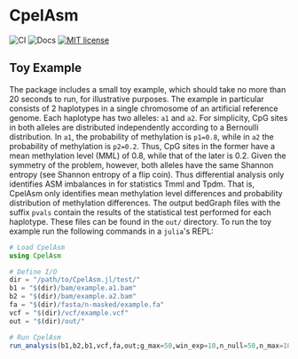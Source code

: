 # CpelAsm
![CI](https://github.com/jordiabante/CpelAsm.jl/workflows/CI/badge.svg)
![Docs](https://github.com/jordiabante/CpelAsm.jl/workflows/Docs/badge.svg)
[![MIT license](https://img.shields.io/badge/license-MIT-green.svg)](https://github.com/jordiabante/CpelAsm.jl/blob/master/LICENSE.md)

## Toy Example

The package includes a small toy example, which should take no more 
than 20 seconds to run, for illustrative purposes. The example in 
particular consists of 2 haplotypes in a single chromosome of an 
artificial reference genome. Each haplotype has two alleles: `a1` and 
`a2`. For simplicity, CpG sites in both alleles are distributed 
independently according to a Bernoulli distribution. In `a1`, the 
probability of methylation is `p1=0.8`, while in `a2` the probability of 
methylation is `p2=0.2`. Thus, CpG sites in the former have a mean 
methylation level (MML) of 0.8, while that of the later is 0.2. Given the 
symmetry of the problem, however, both alleles have the same Shannon 
entropy (see Shannon entropy of a flip coin). Thus differential analysis 
only identifies ASM imbalances in for statistics Tmml and Tpdm. That is, 
CpelAsm only identifies mean methylation level differences and probability
distribution of methylation differences. The output bedGraph files with 
the suffix `pvals` contain the results of the statistical test performed 
for each haplotype. These files can be found in the `out/` directory. To 
run the toy example run the following commands in a `julia`'s REPL:

```julia
# Load CpelAsm
using CpelAsm

# Define I/O
dir = "/path/to/CpelAsm.jl/test/"
b1 = "$(dir)/bam/example.a1.bam"
b2 = "$(dir)/bam/example.a2.bam"
fa = "$(dir)/fasta/n-masked/example.fa"
vcf = "$(dir)/vcf/example.vcf"
out = "$(dir)/out/"

# Run CpelAsm
run_analysis(b1,b2,b1,vcf,fa,out;g_max=50,win_exp=10,n_null=50,n_max=10)
```
